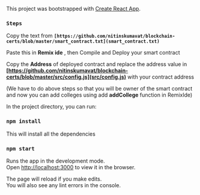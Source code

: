 This project was bootstrapped with [Create React App](https://github.com/facebook/create-react-app).

### `Steps`

Copy the text from **`[https://github.com/nitinskumavat/blockchain-certs/blob/master/smart_contract.txt](smart_contract.txt)`**

Paste this in **Remix ide** , then Compile and Deploy your smart contract

Copy the **Address** of deployed contract and replace the address value in **[https://github.com/nitinskumavat/blockchain-certs/blob/master/src/config.js](src/config.js)** with your contract address 

(We have to do above steps so that you will be owner of the smart contract and now you can add colleges using add **addCollege** function in RemixIde)


In the project directory, you can run:

### `npm install`

This will install all the dependencies

### `npm start`

Runs the app in the development mode.<br>
Open [http://localhost:3000](http://localhost:3000) to view it in the browser.

The page will reload if you make edits.<br>
You will also see any lint errors in the console.


